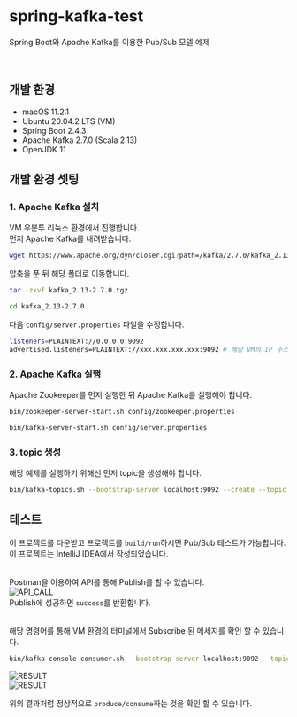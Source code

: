 # spring-kafka-test
Spring Boot와 Apache Kafka를 이용한 Pub/Sub 모델 예제

<br />

## 개발 환경
- macOS 11.2.1
- Ubuntu 20.04.2 LTS (VM)
- Spring Boot 2.4.3
- Apache Kafka 2.7.0 (Scala 2.13)
- OpenJDK 11

## 개발 환경 셋팅
### 1. Apache Kafka 설치
VM 우분투 리눅스 환경에서 진행합니다.
<br />
먼저 Apache Kafka를 내려받습니다.

```bash
wget https://www.apache.org/dyn/closer.cgi?path=/kafka/2.7.0/kafka_2.13-2.7.0.tgz
```
압축을 푼 뒤 해당 폴더로 이동합니다.
```bash
tar -zxvf kafka_2.13-2.7.0.tgz

cd kafka_2.13-2.7.0
```
다음 ```config/server.properties``` 파일을 수정합니다.
```bash
listeners=PLAINTEXT://0.0.0.0:9092
advertised.listeners=PLAINTEXT://xxx.xxx.xxx.xxx:9092 # 해당 VM의 IP 주소 입력
```

### 2. Apache Kafka 실행
Apache Zookeeper를 먼저 실행한 뒤 Apache Kafka를 실행해야 합니다.
```bash
bin/zookeeper-server-start.sh config/zookeeper.properties

bin/kafka-server-start.sh config/server.properties
```

### 3. topic 생성
해당 예제를 실행하기 위해선 먼저 topic을 생성해야 합니다.
```bash
bin/kafka-topics.sh --bootstrap-server localhost:9092 --create --topic quickstart-events
```

## 테스트
이 프로젝트를 다운받고 프로젝트를 ```build/run```하시면 Pub/Sub 테스트가 가능합니다.<br />
이 프로젝트는 IntelliJ IDEA에서 작성되었습니다.
<br />
<br />

Postman을 이용하여 API를 통해 Publish를 할 수 있습니다.<br />
![API_CALL](https://drive.google.com/file/d/1sXhVVHqkzvZguFWzl23f4DTtJqcU3o_k/view?usp=sharing) <br />
Publish에 성공하면 ```success```를 반환합니다.

<br />
해당 명령어를 통해 VM 환경의 터미널에서 Subscribe 된 메세지를 확인 할 수 있습니다.

```bash
bin/kafka-console-consumer.sh --bootstrap-server localhost:9092 --topic quickstart-events
```

![RESULT](https://drive.google.com/file/d/1boI4DMEGjPCEO2FlQpCLX-G-IDyvpEOi/view?usp=sharing) <br />
![RESULT](https://drive.google.com/file/d/1u8hKrSfGXFjUg8SuyX6djC52xoPmatI0/view?usp=sharing) <br />

위의 결과처럼 정상적으로 ```produce/consume```하는 것을 확인 할 수 있습니다.